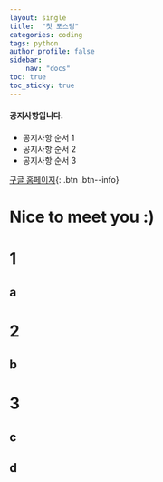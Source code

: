 ```yaml
---
layout: single
title:  "첫 포스팅"
categories: coding
tags: python
author_profile: false
sidebar:
    nav: "docs"
toc: true
toc_sticky: true
---
```


<div class= "notice--success">
<h4> 공지사항입니다. </h4>
<ul>
    <li> 공지사항 순서 1 </li>
    <li> 공지사항 순서 2 </li>
    <li> 공지사항 순서 3 </li>
</ul>
</div>

[구글 홈페이지](https://google.com){: .btn .btn--info}

# Nice to meet you :)

# 1
## a
# 2
## b
# 3
## c
## d

